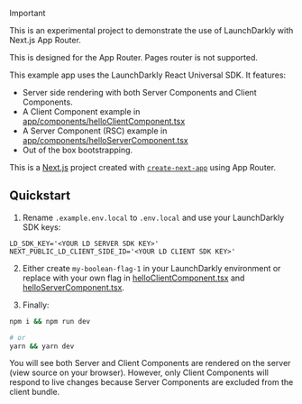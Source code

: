 > [!IMPORTANT]  
> This is an experimental project to demonstrate the use of LaunchDarkly with Next.js App Router.
>
> This is designed for the App Router. Pages router is not supported.

This example app uses the LaunchDarkly React Universal SDK. It features:

- Server side rendering with both Server Components and Client Components.
- A Client Component example in [app/components/helloClientComponent.tsx](https://github.com/launchdarkly/js-core/tree/main/packages/sdk/react-universal/example/app/components/helloClientComponent.tsx)
- A Server Component (RSC) example in [app/components/helloServerComponent.tsx](https://github.com/launchdarkly/js-core/tree/main/packages/sdk/react-universal/example/app/components/helloServerComponent.tsx)
- Out of the box bootstrapping.

This is a [Next.js](https://nextjs.org/) project created with [`create-next-app`](https://github.com/vercel/next.js/tree/canary/packages/create-next-app) using App Router.

## Quickstart

1. Rename `.example.env.local` to `.env.local` and use your LaunchDarkly SDK keys:

```dotenv
LD_SDK_KEY='<YOUR LD SERVER SDK KEY>'
NEXT_PUBLIC_LD_CLIENT_SIDE_ID='<YOUR LD CLIENT SDK KEY>'
```

2. Either create `my-boolean-flag-1` in your LaunchDarkly environment or replace with your own flag in [helloClientComponent.tsx](https://github.com/launchdarkly/js-core/tree/main/packages/sdk/react-universal/example/app/components/helloClientComponent.tsx) and [helloServerComponent.tsx](https://github.com/launchdarkly/js-core/tree/main/packages/sdk/react-universal/example/app/components/helloServerComponent.tsx).

3. Finally:

```bash
npm i && npm run dev

# or
yarn && yarn dev
```

You will see both Server and Client Components are rendered on the server (view source on your browser). However, only Client Components will respond to live changes because Server Components are excluded from the client bundle.
